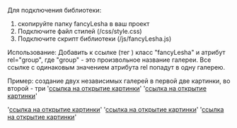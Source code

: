 Для подключения библиотеки:
1) скопируйте папку fancyLesha в ваш проект
2) Подключите файл стилей (/css/style.css)
3) Подключите скрипт библиотеки (/js/fancyLesha.js)

Использование:
Добавить к ссылке (тег <a>) класс "fancyLesha" и атрибут rel="group", 
где "group" - это произвольное название галереи.
Все ссылке с одинаковым значением атрибута rel попадут в одну галерею.

Пример: создание двух независимых галерей в первой две картинки, во второй - три
'<a href="path_to_pic" class="fancyLesha" rel="group">ссылка на открытие картинки</a>'
'<a href="path_to_pic" class="fancyLesha" rel="group">ссылка на открытие картинки</a>'

'<a href="path_to_pic" class="fancyLesha" rel="group1">ссылка на открытие картинки</a>'
'<a href="path_to_pic" class="fancyLesha" rel="group1">ссылка на открытие картинки</a>'
'<a href="path_to_pic" class="fancyLesha" rel="group1">ссылка на открытие картинки</a>'
